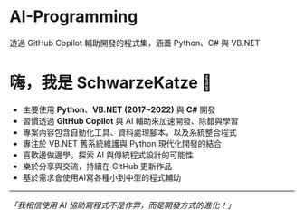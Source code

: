 # AI-Programming
透過 GitHub Copilot 輔助開發的程式集，涵蓋 Python、C# 與 VB.NET


# 嗨，我是 SchwarzeKatze 👋

-  主要使用 **Python**、**VB.NET (2017~2022)** 與 **C#** 開發  
-  習慣透過 **GitHub Copilot** 與 AI 輔助來加速開發、除錯與學習  
-  專案內容包含自動化工具、資料處理腳本，以及系統整合程式  
-  專注於 VB.NET 舊系統維護與 Python 現代化開發的結合  
-  喜歡邊做邊學，探索 AI 與傳統程式設計的可能性  
-  樂於分享與交流，持續在 GitHub 更新作品  
-  基於需求會使用AI寫各種小到中型的程式輔助

---

 _「我相信使用 AI 協助寫程式不是作弊，而是開發方式的進化！」_ 

